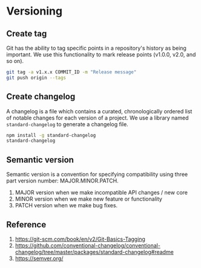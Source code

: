 # Versioning

## Create tag

Git has the ability to tag specific points in a repository's history as being important. We use this functionality to mark release points (v1.0.0, v2.0, and so on).

```bash
git tag -a v1.x.x COMMIT_ID -m "Release message"
git push origin --tags
```

## Create changelog

A changelog is a file which contains a curated, chronologically ordered list of notable changes for each version of a project. We use a library named `standard-changelog` to generate a changelog file.

```bash
npm install -g standard-changelog
standard-changelog
```

## Semantic version

Semantic version is a convention for specifying compatibility using three part version number: MAJOR.MINOR.PATCH.

1. MAJOR version when we make incompatible API changes / new core
2. MINOR version when we make new feature or functionality
3. PATCH version when we make bug fixes.

## Reference

1. <https://git-scm.com/book/en/v2/Git-Basics-Tagging>
1. <https://github.com/conventional-changelog/conventional-changelog/tree/master/packages/standard-changelog#readme>
1. <https://semver.org/>

